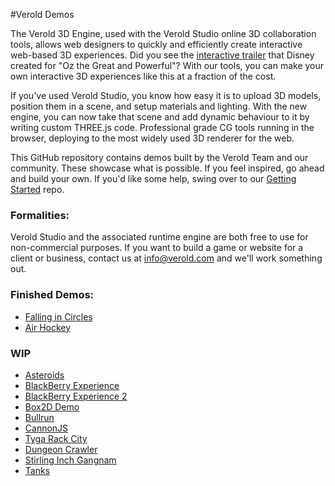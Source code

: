 #Verold Demos

The Verold 3D Engine, used with the Verold Studio online 3D collaboration tools, allows web designers to quickly and efficiently create interactive web-based 3D experiences. Did you see the [interactive trailer](http://findyourwaytooz.com) that Disney created for "Oz the Great and Powerful"? With our tools, you can make your own interactive 3D experiences like this at a fraction of the cost.

If you've used Verold Studio, you know how easy it is to upload 3D models, position them in a scene, and setup materials and lighting. With the new engine, you can now take that scene and add dynamic behaviour to it by writing custom THREE.js code. Professional grade CG tools running in the browser, deploying to the most widely used 3D renderer for the web.

This GitHub repository contains demos built by the Verold Team and our community. These showcase what is possible. If you feel inspired, go ahead and build your own. If you'd like some help, swing over to our [Getting Started](https://github.com/Verold/getting-started) repo.

### Formalities:

Verold Studio and the associated runtime engine are both free to use for non-commercial purposes. If you want to 
build a game or website for a client or business, contact us at info@verold.com and we'll work something out. 

### Finished Demos:

* [Falling in Circles](http://api.verold.com/demos/falling-in-circles)
* [Air Hockey](http://airhockey.jit.su)

### WIP

* [Asteroids](http://api.verold.com/demos/asteroids)
* [BlackBerry Experience](http://api.verold.com/demos/blackberry-experience)
* [BlackBerry Experience 2](http://api.verold.com/demos/blackberry-experience2)
* [Box2D Demo](http://api.verold.com/demos/box2d-demo)
* [Bullrun](http://api.verold.com/demos/bullrun)
* [CannonJS](http://api.verold.com/demos/cannonjs)
* [Tyga Rack City](http://api.verold.com/demos/car-demo)
* [Dungeon Crawler](http://api.verold.com/demos/dungeon)
* [Stirling Inch Gangnam](http://api.verold.com/demos/stirling-inch-gangnam)
* [Tanks](http://api.verold.com/demos/tanks)








